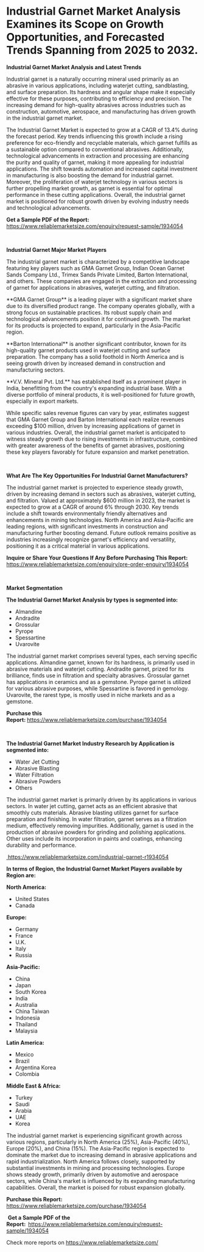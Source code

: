 <p><h1>Industrial Garnet Market Analysis Examines its Scope on Growth Opportunities, and Forecasted Trends Spanning from 2025 to 2032.</h1></p><p><strong>Industrial Garnet Market Analysis and Latest Trends</strong></p>
<p><p>Industrial garnet is a naturally occurring mineral used primarily as an abrasive in various applications, including waterjet cutting, sandblasting, and surface preparation. Its hardness and angular shape make it especially effective for these purposes, contributing to efficiency and precision. The increasing demand for high-quality abrasives across industries such as construction, automotive, aerospace, and manufacturing has driven growth in the industrial garnet market.</p><p>The Industrial Garnet Market is expected to grow at a CAGR of 13.4% during the forecast period. Key trends influencing this growth include a rising preference for eco-friendly and recyclable materials, which garnet fulfills as a sustainable option compared to conventional abrasives. Additionally, technological advancements in extraction and processing are enhancing the purity and quality of garnet, making it more appealing for industrial applications. The shift towards automation and increased capital investment in manufacturing is also boosting the demand for industrial garnet. Moreover, the proliferation of waterjet technology in various sectors is further propelling market growth, as garnet is essential for optimal performance in these cutting applications. Overall, the industrial garnet market is positioned for robust growth driven by evolving industry needs and technological advancements.</p></p>
<p><strong>Get a Sample PDF of the Report:&nbsp;</strong> <a href="https://www.reliablemarketsize.com/enquiry/request-sample/1934054?utm_campaign=2803&utm_medium=2&utm_source=Github&utm_content=ia&utm_term=01042025&utm_id=industrial-garnet">https://www.reliablemarketsize.com/enquiry/request-sample/1934054</a></p>
<p>&nbsp;</p>
<p><strong>Industrial Garnet Major Market Players</strong></p>
<p><p>The industrial garnet market is characterized by a competitive landscape featuring key players such as GMA Garnet Group, Indian Ocean Garnet Sands Company Ltd., Trimex Sands Private Limited, Barton International, and others. These companies are engaged in the extraction and processing of garnet for applications in abrasives, waterjet cutting, and filtration.</p><p>**GMA Garnet Group** is a leading player with a significant market share due to its diversified product range. The company operates globally, with a strong focus on sustainable practices. Its robust supply chain and technological advancements position it for continued growth. The market for its products is projected to expand, particularly in the Asia-Pacific region.</p><p>**Barton International** is another significant contributor, known for its high-quality garnet products used in waterjet cutting and surface preparation. The company has a solid foothold in North America and is seeing growth driven by increased demand in construction and manufacturing sectors.</p><p>**V.V. Mineral Pvt. Ltd.** has established itself as a prominent player in India, benefitting from the country's expanding industrial base. With a diverse portfolio of mineral products, it is well-positioned for future growth, especially in export markets.</p><p>While specific sales revenue figures can vary by year, estimates suggest that GMA Garnet Group and Barton International each realize revenues exceeding $100 million, driven by increasing applications of garnet in various industries. Overall, the industrial garnet market is anticipated to witness steady growth due to rising investments in infrastructure, combined with greater awareness of the benefits of garnet abrasives, positioning these key players favorably for future expansion and market penetration.</p></p>
<p>&nbsp;</p>
<p><strong>What Are The Key Opportunities For Industrial Garnet Manufacturers?</strong></p>
<p><p>The industrial garnet market is projected to experience steady growth, driven by increasing demand in sectors such as abrasives, waterjet cutting, and filtration. Valued at approximately $600 million in 2023, the market is expected to grow at a CAGR of around 6% through 2030. Key trends include a shift towards environmentally friendly alternatives and enhancements in mining technologies. North America and Asia-Pacific are leading regions, with significant investments in construction and manufacturing further boosting demand. Future outlook remains positive as industries increasingly recognize garnet's efficiency and versatility, positioning it as a critical material in various applications.</p></p>
<p><strong>Inquire or Share Your Questions If Any Before Purchasing This Report:</strong> <a href="https://www.reliablemarketsize.com/enquiry/pre-order-enquiry/1934054?utm_campaign=2803&utm_medium=2&utm_source=Github&utm_content=ia&utm_term=01042025&utm_id=industrial-garnet">https://www.reliablemarketsize.com/enquiry/pre-order-enquiry/1934054</a></p>
<p>&nbsp;</p>
<p><strong>Market Segmentation</strong></p>
<p><strong>The Industrial Garnet Market Analysis by types is segmented into:</strong></p>
<p><ul><li>Almandine</li><li>Andradite</li><li>Grossular</li><li>Pyrope</li><li>Spessartine</li><li>Uvarovite</li></ul></p>
<p><p>The industrial garnet market comprises several types, each serving specific applications. Almandine garnet, known for its hardness, is primarily used in abrasive materials and waterjet cutting. Andradite garnet, prized for its brilliance, finds use in filtration and specialty abrasives. Grossular garnet has applications in ceramics and as a gemstone. Pyrope garnet is utilized for various abrasive purposes, while Spessartine is favored in gemology. Uvarovite, the rarest type, is mostly used in niche markets and as a gemstone.</p></p>
<p><strong>Purchase this Report:&nbsp;</strong><a href="https://www.reliablemarketsize.com/purchase/1934054?utm_campaign=2803&utm_medium=2&utm_source=Github&utm_content=ia&utm_term=01042025&utm_id=industrial-garnet">https://www.reliablemarketsize.com/purchase/1934054</a></p>
<p>&nbsp;</p>
<p><strong>The Industrial Garnet Market Industry Research by Application is segmented into:</strong></p>
<p><ul><li>Water Jet Cutting</li><li>Abrasive Blasting</li><li>Water Filtration</li><li>Abrasive Powders</li><li>Others</li></ul></p>
<p><p>The industrial garnet market is primarily driven by its applications in various sectors. In water jet cutting, garnet acts as an efficient abrasive that smoothly cuts materials. Abrasive blasting utilizes garnet for surface preparation and finishing. In water filtration, garnet serves as a filtration medium, effectively removing impurities. Additionally, garnet is used in the production of abrasive powders for grinding and polishing applications. Other uses include its incorporation in paints and coatings, enhancing durability and performance.</p></p>
<p><a href="https://www.reliablemarketsize.com/industrial-garnet-r1934054?utm_campaign=2803&utm_medium=2&utm_source=Github&utm_content=ia&utm_term=01042025&utm_id=industrial-garnet">&nbsp;https://www.reliablemarketsize.com/industrial-garnet-r1934054</a></p>
<p><strong>In terms of Region, the Industrial Garnet Market Players available by Region are:</strong></p>
<p>
    <p> <strong> North America: </strong>
        <ul>
            <li>United States</li>
            <li>Canada</li>
        </ul>
        </p> 
    <p> <strong> Europe: </strong>
        <ul>
            <li>Germany</li>
            <li>France</li>
            <li>U.K.</li>
            <li>Italy</li>
            <li>Russia</li>
        </ul>
        </p> 
    <p> <strong> Asia-Pacific: </strong>
        <ul>
            <li>China</li>
            <li>Japan</li>
            <li>South Korea</li>
            <li>India</li>
            <li>Australia</li>
            <li>China Taiwan</li>
            <li>Indonesia</li>
            <li>Thailand</li>
            <li>Malaysia</li>
        </ul>
        </p> 
    <p> <strong> Latin America: </strong>
        <ul>
            <li>Mexico</li>
            <li>Brazil</li>
            <li>Argentina Korea</li>
            <li>Colombia</li>
        </ul>
        </p> 
    <p> <strong> Middle East & Africa: </strong>
        <ul>
            <li>Turkey</li>
            <li>Saudi</li>
            <li>Arabia</li>
            <li>UAE</li>
            <li>Korea</li>
        </ul>
    </p>
    </p>
<p><p>The industrial garnet market is experiencing significant growth across various regions, particularly in North America (25%), Asia-Pacific (40%), Europe (20%), and China (15%). The Asia-Pacific region is expected to dominate the market due to increasing demand in abrasive applications and rapid industrialization. North America follows closely, supported by substantial investments in mining and processing technologies. Europe shows steady growth, primarily driven by automotive and aerospace sectors, while China's market is influenced by its expanding manufacturing capabilities. Overall, the market is poised for robust expansion globally.</p></p>
<p><strong>Purchase this Report: </strong><a href="https://www.reliablemarketsize.com/purchase/1934054?utm_campaign=2803&utm_medium=2&utm_source=Github&utm_content=ia&utm_term=01042025&utm_id=industrial-garnet">https://www.reliablemarketsize.com/purchase/1934054</a></p>
<p>&nbsp;<strong>Get a Sample PDF of the Report:&nbsp;&nbsp;</strong><a href="https://www.reliablemarketsize.com/enquiry/request-sample/1934054?utm_campaign=2803&utm_medium=2&utm_source=Github&utm_content=ia&utm_term=01042025&utm_id=industrial-garnet">https://www.reliablemarketsize.com/enquiry/request-sample/1934054</a></p>
<p><strong></strong></p>
<p>Check more reports on <a href="https://www.reliablemarketsize.com/?utm_campaign=2803&utm_medium=2&utm_source=Github&utm_content=ia&utm_term=01042025&utm_id=industrial-garnet">https://www.reliablemarketsize.com/</a></p>